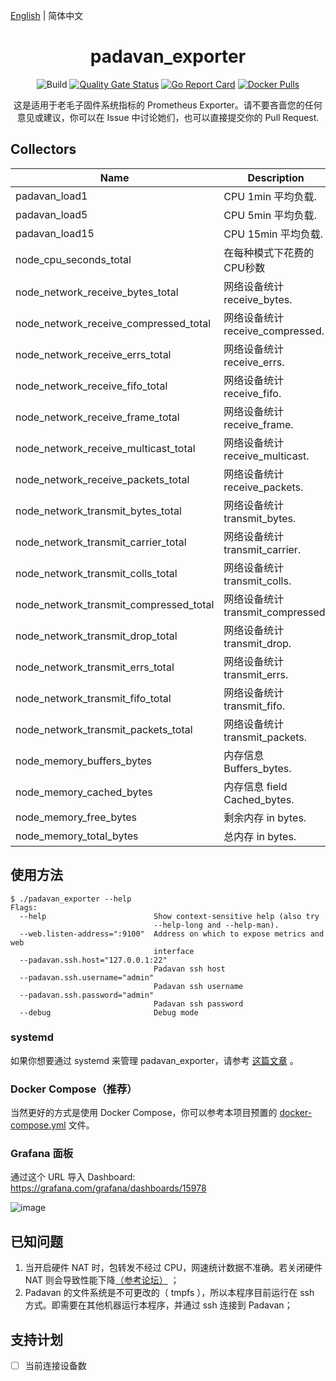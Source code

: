 [English](./README.md) | 简体中文
<h1 align="center">padavan_exporter</h1>

<div align="center">

![Build](https://github.com/Bpazy/padavan_exporter/workflows/Build/badge.svg)
[![Quality Gate Status](https://sonarcloud.io/api/project_badges/measure?project=Bpazy_padavan_exporter&metric=alert_status)](https://sonarcloud.io/dashboard?id=Bpazy_padavan_exporter)
[![Go Report Card](https://goreportcard.com/badge/github.com/Bpazy/padavan_exporter)](https://goreportcard.com/report/github.com/Bpazy/padavan_exporter)
[![Docker Pulls](https://img.shields.io/docker/pulls/bpazy/padavan_exporter)](https://hub.docker.com/r/bpazy/padavan_exporter)

这是适用于老毛子固件系统指标的 Prometheus Exporter。请不要吝啬您的任何意见或建议，你可以在 Issue 中讨论她们，也可以直接提交你的 Pull Request.
</div>

## Collectors
| Name                                   | Description                 |
|----------------------------------------|-----------------------------|
| padavan_load1                          | CPU 1min 平均负载.              | 
| padavan_load5                          | CPU 5min 平均负载.              | 
| padavan_load15                         | CPU 15min 平均负载.             | 
| node_cpu_seconds_total                 | 在每种模式下花费的CPU秒数              |
| node_network_receive_bytes_total       | 网络设备统计 receive_bytes.       |
| node_network_receive_compressed_total  | 网络设备统计 receive_compressed.  |
| node_network_receive_errs_total        | 网络设备统计 receive_errs.        |
| node_network_receive_fifo_total        | 网络设备统计 receive_fifo.        |
| node_network_receive_frame_total       | 网络设备统计 receive_frame.       |
| node_network_receive_multicast_total   | 网络设备统计 receive_multicast.   |
| node_network_receive_packets_total     | 网络设备统计 receive_packets.     |
| node_network_transmit_bytes_total      | 网络设备统计 transmit_bytes.      |
| node_network_transmit_carrier_total    | 网络设备统计 transmit_carrier.    |
| node_network_transmit_colls_total      | 网络设备统计 transmit_colls.      |
| node_network_transmit_compressed_total | 网络设备统计 transmit_compressed. |
| node_network_transmit_drop_total       | 网络设备统计 transmit_drop.       |
| node_network_transmit_errs_total       | 网络设备统计 transmit_errs.       |
| node_network_transmit_fifo_total       | 网络设备统计 transmit_fifo.       |
| node_network_transmit_packets_total    | 网络设备统计 transmit_packets.    |
| node_memory_buffers_bytes     | 内存信息 Buffers_bytes.    |
| node_memory_cached_bytes     | 内存信息 field Cached_bytes.    |
| node_memory_free_bytes     | 剩余内存 in bytes.    |
| node_memory_total_bytes     | 总内存 in bytes.    |

## 使用方法
```shell
$ ./padavan_exporter --help
Flags:
  --help                        Show context-sensitive help (also try
                                --help-long and --help-man).
  --web.listen-address=":9100"  Address on which to expose metrics and web
                                interface
  --padavan.ssh.host="127.0.0.1:22"
                                Padavan ssh host
  --padavan.ssh.username="admin"
                                Padavan ssh username
  --padavan.ssh.password="admin"
                                Padavan ssh password
  --debug                       Debug mode
```

### systemd
如果你想要通过 systemd 来管理 padavan_exporter，请参考 [这篇文章](https://blog.csdn.net/hanziyuan08/article/details/107749078) 。

### Docker Compose（推荐）
当然更好的方式是使用 Docker Compose，你可以参考本项目预置的 [docker-compose.yml](./docker-compose.yml) 文件。

### Grafana 面板
通过这个 URL 导入 Dashboard: https://grafana.com/grafana/dashboards/15978

![image](https://github.com/Bpazy/padavan_exporter/assets/9838749/d5769689-47a6-41bd-b859-d168fd19ec50)


## 已知问题
1. 当开启硬件 NAT 时，包转发不经过 CPU，网速统计数据不准确。若关闭硬件 NAT 则会导致性能下降[（参考论坛）](https://www.right.com.cn/forum/thread-4043290-1-1.html) ；
2. Padavan 的文件系统是不可更改的（ tmpfs ），所以本程序目前运行在 ssh 方式。即需要在其他机器运行本程序，并通过 ssh 连接到 Padavan；

## 支持计划
- [ ] 当前连接设备数
